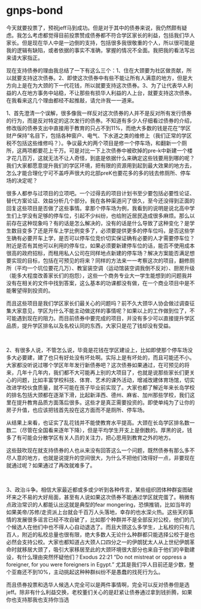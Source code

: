 # gnps-bond

今天就要投票了，预祝jeff马到成功。但是对于其中的债券来说，我仍然颇有疑虑。我怎么考虑都觉得目前投票赞成债券都不符合学区家长的利益，包括我们华人家长。但是现在华人中是一边倒的支持，包括很多我很敬重的个人，所以很可能是我的逻辑有缺陷，或者依据的事实不准确，掌握的情况不全面。我把我的看法写出来请大家指正。
 

现在支持债券的理由我总结了一下有这么三个：1、住在大颈要为社区做贡献，所以就要支持这次债券。2、即使这次债券中有些不能让所有人满意的地方，但是大方向上是在为大颈的下一代花钱，所以就要支持这次债券。3、为了让代表华人利益的人在地方事务中站稳，不让那些有损华人利益的人上台，就要支持这次债券。在我看来这几个理由都经不起推敲，请允许我一一道来。
 

1、首先澄清一个误解，很多像我一样反对这次债券的人并不是反对所有发行债券的行为，而是反对特定的这次发行的债券。不知道有多少人仔细看过债券的介绍，修改版的债券支出中直接用于教育的只占不到11%，而绝大多数的钱是花在“学区财产保持”名目下，包括各种窗户、电气、下水道之类的维修上（我们正常的学区税不包括这些维修吗？）。争议最大的两个项目是修一个停车场，和翻新一个厕所，这两项都要花上千万。可是对比一下上次债券中被砍掉的pre-k中新建一个楼才花几百万，这就无法不让人奇怪，到底是依据什么来确定这些钱要用到哪的呢？我们大家都愿意提升我们的学区环境，把有限的资源用到起到最大效果的地方去，怎么才能合理化宁可不盖呼声很大的北部preK也要花多的多的钱去修厕所、停车场的决定呢？

很多人都参与过项目的立项吧。一个过得去的项目计划书至少要包括必要性论证、替代方案论证、效益分析几个部分。我在各种渠道问了很久，至今还没得到正面的回复这些项目是否做了这些事情。拿那个停车场为例，我看到的说明是说北高中学生们上学没有足够的停车位，引起不少纠纷，也给附近居民造成很多麻烦。那么以前存在这种现象吗？有的话是怎么解决的，没有的话是什么导致了这种变化？是学生数目变多了还是开车上学比例变多了，必须要提供更多的停车位吗，是否这些学生确有必要开车上学，是否可以停车位竞价切实保证确有必要的人才需要停车位？附近是否有其他可以利用的停车位，如果必须要新建停车位的话，能否不使用成本很高的政府招标，而租用私人公司在同样地点新建的停车场？解决方案能否满足想要实现的目标，包括在可预见的将来？同样的方法来一一考察这次的项目，翻修厕所（平均一个坑位要花几万）、教室装空调（运动馆装空调我倒不反对）、厨房升级（能多大程度改善家长们的抱怨），这些一个商务专业大一学生能想到的问题我并没有在相关的文件中找到答案，这么基本的功课都没有做，在一个商业项目中是不能奢望得到投资的。

而且这些项目是我们学区家长们最关心的问题吗？前不久大颈华人协会做过调查征集大家意见，学区为什么不能主动做这样的事情呢？如果以上的工作做到位了，不可能遇到现在的阻力。而目前债券中要完成的项目，并没有多少可以直接提升学区品质，提升学区排名以及名校认同的东西，大家只是花了钱却没有受益。

 

2、有很多人说，不管怎么说，毕竟是花钱在学区建设上，比如即使那个停车场没多大必要建，建了也只有好处没有坏处啊。实际上是有坏处的，而且可能还不小。大家都没听说过哪个学区年年发行新债券吧？这次债券如果通过，在可预见的将来，几年十几年内，我们都不大可能再上别的大项目了，也就是说那些家长们更关心的问题，比如丰富学校科技、体育、艺术的课外活动，增减改建体育场馆，切实改进学校伙食质量，就不可能在孩子毕业前实现了。大家也都了解近年来长岛学校的排名包括大颈都在逐渐下滑，比起新泽西、德州、麻省、加州那些学校，我们这里在提升教育品质方面落后很多。这些才是真正需要投资的。即使单纯为了让你的房子升值，也应该把钱首先投在这方面而不是厕所、停车场。

从结果上来看，也证实了乱花钱并不能使教育水平提高。大颈在长岛学区排名数一数二（尽管在全国看来逐年下降），但是平均学生开支上是倒数的。厚黑的说，钱多了有可能会分散学区有关人员的关注力，把心思用到教育之外的地方。

这些鼓吹现在就支持债券的人也从来没有回答这么一个问题，既然债券有那么多不尽人意的地方，也就是说提升的空间很大，为什么不把他们改得好一点，非要现在就通过呢？如果通过了再改就难多了。

 

3、政治斗争。相信大家最近都或多或少听到各种传言，某些组织团体种群妄图破坏来之不易的大好局面，甚至有人说如果这次债券不能通过学区就完蛋了。稍微有点政治常识的人都能认出这就是典型的fear mongering，恐惧推销，比如当年的如果美帝/苏修/走资派上台就会千百万人头落地，幸存的也水深火热。这些天的事情的发展很多谣言已经不攻自破了，比如那个种群并不是全部反对公校，他们的几个候选人在他们中也不得人心自动退选了。而且大颈这么多学生，上私校的只有几百人，附近的私校总量也很有限，绝大多数人无论什么种群都只能选择公校于是也必然会支持公校。大家也都知道占大颈人口四分之一的伊朗犹太人从上世纪伊朗革命时就移居大颈了，吸引大家移居至此的大颈环境很大部分也来自于他们的辛勤建设，有什么理由突然怀疑他们？Exodus 22:21 “Do not mistreat or oppress a foreigner, for you were
foreigners in Egypt.” 尤其是我们华人目前还是少数，整个亚裔还不到10%，主动挑起这种种群纠纷不是愚蠢的找死行为么。

而且债券投票和选华人候选人完全可以是两件事情啊，完全可以反对债券但是选jeff。除非有什么利益交换，老校董们关心的是赶紧让债券通过拿到钱折腾，如果你也支持那我也支持你当选


